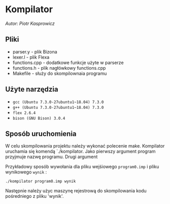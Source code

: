 # Kompilator

*Autor: Piotr Kasprowicz*

## Pliki
- parser.y - plik Bizona
- lexer.l - plik Flexa
- functions.cpp - dodatkowe funkcje użyte w parserze
- functions.h - plik nagłówkowy functions.cpp
- Makefile - służy do skompilownaia programu

## Użyte narzędzia
- `gcc (Ubuntu 7.3.0-27ubuntu1~18.04) 7.3.0`
- `g++ (Ubuntu 7.3.0-27ubuntu1~18.04) 7.3.0`
- `flex 2.6.4`
- `bison (GNU Bison) 3.0.4`

## Sposób uruchomienia
W celu skompilowania projektu należy wykonać polecenie make.
Kompilator uruchamia się komendą `./kompilator. Jako pierwszy argument program przyjmuje nazwę programu. Drugi argument 

Przykładowy sposób wywołania dla pliku wejśiowego `program0.imp` i pliku wynikowego `wynik` :

```./kompilator program0.imp wynik```

Następnie należy użyc maszynę rejestrową do skompilowania kodu pośredniego z pliku 'wynik'.
